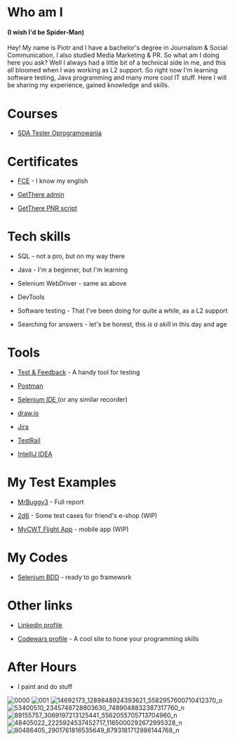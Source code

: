 # Who am I
#### (I wish I'd be Spider-Man)
Hey! My name is Piotr and I have a bachelor's degree in Journalism & Social Communication, I also studied Media Marketing & PR. So what am I doing here you ask? Well I always had a little bit of a technical side in me, and this all bloomed when I was working as L2 support. So right now I'm learning software testing, Java programming and many more cool IT stuff. Here I will be sharing my experience, gained knowledge and skills.

# Courses

-   [SDA Tester Oprogramowania](https://sdacademy.pl/kursy/software-tester/)

# Certificates

-   [FCE](https://www.britishcouncil.pl/egzaminy/cambridge/poziom/first) - I know my english

-   [GetThere admin](https://www.getthere.com/)

-   [GetThere PNR script](https://www.getthere.com/)

# Tech skills

-   SQL - not a pro, but on my way there

-   Java - I'm a beginner, but I'm learning

-   Selenium WebDriver - same as above

-   DevTools

-   Software testing - That I've been doing for quite a while, as a L2 support

-   Searching for answers - let's be honest, this *is a skill* in this day and age

# Tools

-   [Test & Feedback](https://chrome.google.com/webstore/detail/test-feedback/gnldpbnocfnlkkicnaplmkaphfdnlplb) - A handy tool for testing

-   [Postman](http://www.postman.com)

-   [Selenium IDE ](https://chrome.google.com/webstore/detail/selenium-ide/mooikfkahbdckldjjndioackbalphokd)(or any similar recorder)

-   [draw.io](http://www.draw.io)

-   [Jira](https://www.atlassian.com/software/jira)

-   [TestRail](https://www.gurock.com/testrail/?utm_campaign=gg_dg_eu1_search_brand&utm_source=google&utm_medium=cpc&utm_content=testrail%20%5BTestrail%20Website%20-%20Visited%20last%207%20Days%5D&utm_term=testrail&gclid=CjwKCAjwx7GYBhB7EiwA0d8oe8iJb_iZIRrsfz8XOenaFtxVt-0O8m-1W7UfmmDLPQsx6LwFVnUPZxoCsgsQAvD_BwE)

-   [IntelliJ IDEA](https://www.jetbrains.com/idea/)

# My Test Examples

-   [MrBuggy3](https://github.com/piotrek1v4n/MojeProjekty/tree/main/MrBuggy3) - Full report

-   [2d6](https://github.com/piotrek1v4n/MojeProjekty/tree/main/2d6_sklep) - Some test cases for friend's e-shop (WIP)

-   [MyCWT Flight App](https://github.com/piotrek1v4n/MojeProjekty/tree/main/MyCWT_FlightApp_ENG) - mobile app (WIP)

# My Codes
- [Selenium BDD](https://github.com/piotrek1v4n/Codes/tree/main/Selenium/BDD) - ready to go framework

# Other links

-   [Linkedin profile](https://www.linkedin.com/in/piotr-iwanicki-30b3a894/)

-   [Codewars profile](https://www.codewars.com/users/piotrek1v4n) - A cool site to hone your programming skills

# After Hours
-   I paint and do stuff

![0000](https://user-images.githubusercontent.com/112309791/187177295-f4e85d6d-e2d9-4e7d-b98d-be54cf4ec128.jpg)
![001](https://user-images.githubusercontent.com/112309791/187177311-a8c999dd-123e-42fa-a781-cacd23f7cd8f.jpg)
![14692173_1289848924393621_5582957600710412370_o](https://user-images.githubusercontent.com/112309791/187177705-6f474b7c-9330-4fdf-acd8-67996bbd5859.jpg)
![53400510_2345748728803630_7489048832387317760_n](https://user-images.githubusercontent.com/112309791/187177325-5964e247-fefa-4615-a907-838aa8af2368.jpg)
![89155757_3069197213125441_5562055705713704960_n](https://user-images.githubusercontent.com/112309791/187177344-fb6946ce-2a04-42a6-bd80-326fb91e8828.jpg)
![48405022_2225924537452717_1165000292672995328_n](https://user-images.githubusercontent.com/112309791/187177381-72e600eb-371b-4172-9cc0-c619abb2c0f2.jpg)
![80486405_2901761816535649_8793181712986144768_n](https://user-images.githubusercontent.com/112309791/187177386-7a768bc7-bcf0-4e10-8a73-ec8ceb09716c.jpg)
